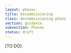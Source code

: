 ```yaml
---
layout: phases
title: Decommissioning
class: decommissioning-phase
section: guidance
subsection: Phases
status: draft
---
```


[TO DO]
